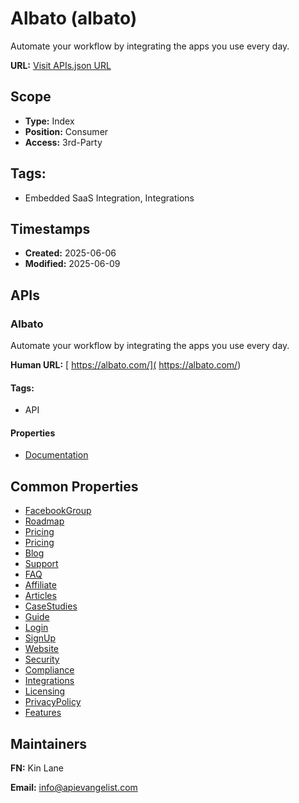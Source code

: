 # Albato (albato)
Automate your workflow by integrating the apps you use every day. 

**URL:** [Visit APIs.json URL](https://raw.githubusercontent.com/api-evangelist/albato/refs/heads/main/apis.yml)

## Scope

- **Type:** Index 
- **Position:** Consumer 
- **Access:** 3rd-Party 

## Tags:

 - Embedded SaaS Integration, Integrations

## Timestamps

- **Created:** 2025-06-06 
- **Modified:** 2025-06-09 

## APIs

### Albato
Automate your workflow by integrating the apps you use every day. 

**Human URL:** [ https://albato.com/]( https://albato.com/)


#### Tags:

 - API

#### Properties

- [Documentation]( https://albato.com/)

## Common Properties

- [FacebookGroup](https://www.facebook.com/groups/albatocommunity)
- [Roadmap](https://roadmap.albato.com/public)
- [Pricing](https://albato.com/pricing)
- [Pricing](https://albato.com/embedded/pricing)
- [Blog](https://albato.com/blog/all?_gl=1*50d435*_gcl_au*MjExNjQxNjAyOS4xNzQ5NTA1NDkw)
- [Support](https://wiki.albato.com/en)
- [FAQ](https://wiki.albato.com/en/collections/8343168-faq)
- [Affiliate](https://wiki.albato.com/en/collections/8343731-affiliate-program)
- [ Articles](https://albato.com/blog/all?_gl=1*50d435*_gcl_au*MjExNjQxNjAyOS4xNzQ5NTA1NDkw)
- [CaseStudies](https://albato.com/blog/case-studies)
- [Guide](https://albato.com/blog/guides)
- [Login](https://albato.com/app/user/auth/login?lang=en)
- [SignUp](https://albato.com/app/user/signup?redirectTo=)
- [Website](https://albato.com/)
- [Security](https://albato.com/embedded)
- [Compliance](https://albato.com/embedded)
- [Integrations](https://albato.com/apps/all-integrations)
- [Licensing](https://albato.com/license)
- [PrivacyPolicy](https://albato.com/privacy)
- [Features](undefined)

## Maintainers

**FN:** Kin Lane

**Email:** info@apievangelist.com

